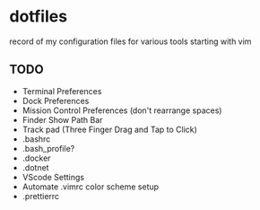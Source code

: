# dotfiles

record of my configuration files for various tools starting with vim

## TODO

- Terminal Preferences
- Dock Preferences
- Mission Control Preferences (don't rearrange spaces)
- Finder Show Path Bar
- Track pad (Three Finger Drag and Tap to Click)
- .bashrc
- .bash_profile?
- .docker
- .dotnet
- VScode Settings
- Automate .vimrc color scheme setup
- .prettierrc
